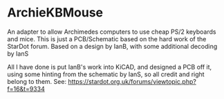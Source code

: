 # ArchieKBMouse
An adapter to allow Archimedes computers to use cheap PS/2 keyboards and mice. This is just a PCB/Schematic based on the hard work of the StarDot forum.
Based on a design by IanB, with some additional decoding by IanS

All I have done is put IanB's work into KiCAD, and designed a PCB off it, using some hinting from the schematic by IanS, so all credit and right belong to them.
See: https://stardot.org.uk/forums/viewtopic.php?f=16&t=9334
